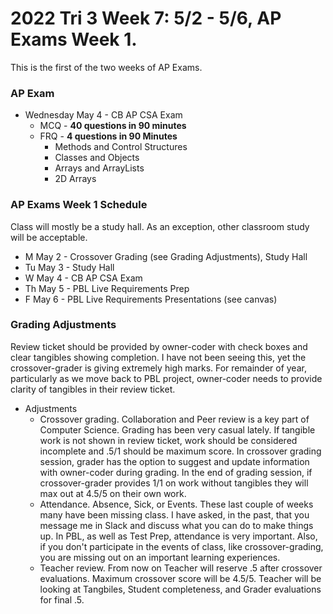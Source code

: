 # 2022 Tri 3 Week 7: 5/2 - 5/6, AP Exams Week 1.
This is the first of the two weeks of AP Exams.
### AP Exam
*  Wednesday May 4 - CB AP CSA Exam
    *  MCQ - **40 questions in 90 minutes** 
    *  FRQ - **4 questions in 90 Minutes**
        * Methods and Control Structures
        * Classes and Objects
        * Arrays and ArrayLists
        * 2D Arrays


###  AP Exams Week 1 Schedule
Class will mostly be a study hall.  As an exception, other classroom study will be acceptable.  
* M May 2 - Crossover Grading (see Grading Adjustments), Study Hall
* Tu May 3 - Study Hall
* W May 4 - CB AP CSA Exam
* Th May 5 - PBL Live Requirements Prep  
* F May 6 - PBL Live Requirements Presentations (see canvas)


### Grading Adjustments
Review ticket should be provided by owner-coder with check boxes and clear tangibles showing completion. I have not been seeing this, yet the crossover-grader is giving extremely high marks.  For remainder of year, particularly as we move back to PBL project, owner-coder needs to provide clarity of tangibles in their review ticket.
* Adjustments
    * Crossover grading.  Collaboration and Peer review is a key part of Computer Science.  Grading has been very casual lately. If tangible work is not shown in review ticket, work should be considered incomplete and .5/1 should be maximum score.  In crossover grading session, grader has the option to suggest and update information with owner-coder during grading.  In the end of grading session, if crossover-grader provides 1/1 on work without tangibles they will max out at 4.5/5 on their own work.  
    * Attendance.  Absence, Sick, or Events.  These last couple of weeks many have been missing class.  I have asked, in the past, that you message me in Slack and discuss what you can do to make things up.  In PBL, as well as Test Prep, attendance is very important.  Also, if you don't participate in the events of class, like crossover-grading, you are missing out on an important learning experiences.
    * Teacher review.  From now on Teacher will reserve .5 after crossover evaluations.  Maximum crossover score will be 4.5/5.  Teacher will be looking at Tangbiles, Student completeness, and Grader evaluations for final .5.  
